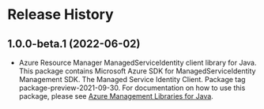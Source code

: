 # Release History

## 1.0.0-beta.1 (2022-06-02)

- Azure Resource Manager ManagedServiceIdentity client library for Java. This package contains Microsoft Azure SDK for ManagedServiceIdentity Management SDK. The Managed Service Identity Client. Package tag package-preview-2021-09-30. For documentation on how to use this package, please see [Azure Management Libraries for Java](https://aka.ms/azsdk/java/mgmt).
